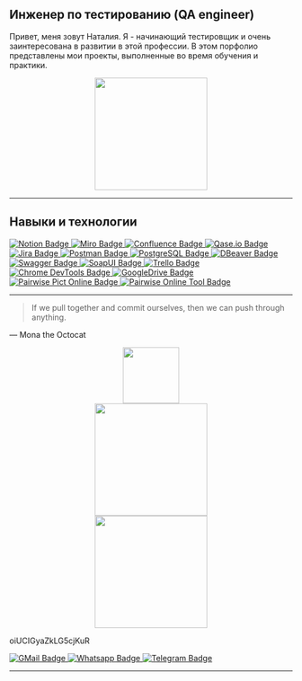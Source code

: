 ## Инженер по тестированию (QA engineer)

<!-- КОММЕНТАРИЙ -->

Привет, меня зовут Наталия. Я - начинающий тестировщик и очень заинтересована в развитии в этой профессии.
В этом порфолио представлены мои проекты, выполненные во время обучения и практики.
<div id="header" align="center">
  <img src="https://media.giphy.com/media/xUOxfpCtFDThHQWyUo/giphy.gif" width="200"/>
</div>

---
## Навыки и технологии

<div id="badges">
  <a href="your-youtube-URL">
    <img src="https://img.shields.io/badge/Notion-yellow?style=for-the-badge&logo=Notion&logoColor=white" alt="Notion Badge"/>
  </a>
  <a href="your-twitter-URL">
    <img src="https://img.shields.io/badge/Miro-tealgreen?style=for-the-badge&logo=Miro&logoColor=white" alt="Miro Badge"/>
  </a>
   <a href="your-linkedin-URL">
    <img src="https://img.shields.io/badge/Confluence-blue?style=for-the-badge&logo=Confluence&logoColor=white" alt="Confluence Badge"/>
  </a>
   <a href="your-linkedin-URL">
    <img src="https://img.shields.io/badge/Qase.io-blue?style=for-the-badge&logo=Qase.io&logoColor=white" alt="Qase.io Badge"/>
  </a>
   <a href="your-linkedin-URL">
    <img src="https://img.shields.io/badge/Jira-blue?style=for-the-badge&logo=Jira&logoColor=white" alt="Jira Badge"/>
  </a>
   <a href="your-linkedin-URL">
    <img src="https://img.shields.io/badge/Postman-blue?style=for-the-badge&logo=Postman&logoColor=white" alt="Postman Badge"/>
  </a>
   <a href="your-linkedin-URL">
    <img src="https://img.shields.io/badge/PostgreSQL-blue?style=for-the-badge&logo=PostgreSQL&logoColor=white" alt="PostgreSQL Badge"/>
  </a>
   <a href="your-linkedin-URL">
    <img src="https://img.shields.io/badge/DBeaver-blue?style=for-the-badge&logo=DBeaver&logoColor=white" alt="DBeaver Badge"/>
  </a>
   <a href="your-linkedin-URL">
    <img src="https://img.shields.io/badge/Swagger-blue?style=for-the-badge&logo=Swagger&logoColor=white" alt="Swagger Badge"/>
  </a>
   <a href="your-linkedin-URL">
    <img src="https://img.shields.io/badge/SoapUI-blue?style=for-the-badge&logo=SoapUI&logoColor=white" alt="SoapUI Badge"/>
  </a>
  <a href="your-linkedin-URL">
    <img src="https://img.shields.io/badge/Trello-blue?style=for-the-badge&logo=Trello&logoColor=white" alt="Trello Badge"/>
  </a>
  <a href="your-linkedin-URL">
    <img src="https://img.shields.io/badge/Chrome DevTools-blue?style=for-the-badge&logo=Chrome DevTools&logoColor=white" alt="Chrome DevTools Badge"/>
  </a>
  <a href="your-linkedin-URL">
    <img src="https://img.shields.io/badge/GoogleDrive-blue?style=for-the-badge&logo=GoogleDrive&logoColor=white" alt="GoogleDrive Badge"/>
  </a>
  <a href="your-linkedin-URL">
    <img src="https://img.shields.io/badge/Pairwise Pict Online-blue?style=for-the-badge&logo=Pairwise Pict Online&logoColor=white" alt="Pairwise Pict Online Badge"/>
  </a>
  <a href="your-linkedin-URL">
    <img src="https://img.shields.io/badge/Pairwise Online Tool-blue?style=for-the-badge&logo=Pairwise Online Tool&logoColor=white" alt="Pairwise Online Tool Badge"/>
  </a>
</div>







---
> If we pull together and commit ourselves, then we can push through anything.

— Mona the Octocat


<div id="header" align="center">
  <img src="https://media.giphy.com/media/M9gbBd9nbDrOTu1Mqx/giphy.gif" width="100"/>
</div>

<div id="header" align="center">
  <img src="https://media.giphy.com/media/xUOxfpCtFDThHQWyUo/giphy.gif" width="200"/>
</div>

<div id="header" align="center">
  <img src="https://media.giphy.com/media/Y34jqOCXhgEsqRLULa/giphy.gif" width="200"/>
</div>

oiUCIGyaZkLG5cjKuR
<div id="badges">
  <a href="your-youtube-URL">
    <img src="https://img.shields.io/badge/GMail-yellow?style=for-the-badge&logo=GMail&logoColor=white" alt="GMail Badge"/>
  </a>
  <a href="your-twitter-URL">
    <img src="https://img.shields.io/badge/WhatsApp-tealgreen?style=for-the-badge&logo=WhatsApp&logoColor=white" alt="Whatsapp Badge"/>
  </a>
   <a href="your-linkedin-URL">
    <img src="https://img.shields.io/badge/Telegram-blue?style=for-the-badge&logo=Telegram&logoColor=white" alt="Telegram Badge"/>
  </a>
</div>

---

<div id="header" align="center">
<img src="https://komarev.com/ghpvc/?username=NatalyPo&style=flat-square&color=blue" alt=""/>


